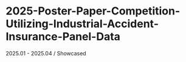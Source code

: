 # 2025-Poster-Paper-Competition-Utilizing-Industrial-Accident-Insurance-Panel-Data
2025.01 - 2025.04 / Showcased
